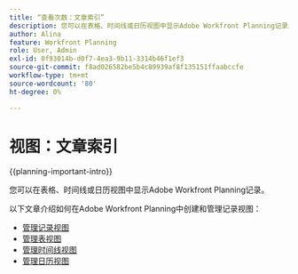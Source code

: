 ```yaml
---
title: “查看次数：文章索引”
description: 您可以在表格、时间线或日历视图中显示Adobe Workfront Planning记录。 以下文章介绍如何创建和管理Adobe Workfront Planning记录视图。
author: Alina
feature: Workfront Planning
role: User, Admin
exl-id: 0f93014b-d0f7-4ea3-9b11-3314b46f1ef3
source-git-commit: f8ad026582be5b4c89939af8f135151ffaabccfe
workflow-type: tm+mt
source-wordcount: '80'
ht-degree: 0%

---
```



# 视图：文章索引

{{planning-important-intro}}

您可以在表格、时间线或日历视图中显示Adobe Workfront Planning记录。

以下文章介绍如何在Adobe Workfront Planning中创建和管理记录视图：

* [管理记录视图](/help/quicksilver/planning/views/manage-record-views.md)
* [管理表视图](/help/quicksilver/planning/views/manage-the-table-view.md)
* [管理时间线视图](/help/quicksilver/planning/views/manage-the-timeline-view.md)
* [管理日历视图](/help/quicksilver/planning/views/manage-the-calendar-view.md)
